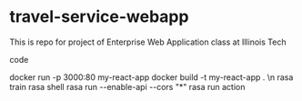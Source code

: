 # travel-service-webapp
This is repo for project of Enterprise Web Application class at Illinois Tech

code

 docker run -p 3000:80 my-react-app 
 docker build -t my-react-app . 
 \n rasa train
 rasa shell
 rasa run --enable-api --cors "*"
 rasa run action
